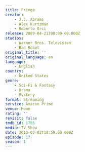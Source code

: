 ```yaml
---
title: Fringe
creator:
    - J.J. Abrams
    - Alex Kurtzman
    - Roberto Orci
release: 2009-04-21T00:00:00.000Z
studios:
    - Warner Bros. Television
    - Bad Robot
original_title: ''
original_language: en
language:
    - English
country:
    - United States
genre:
    - Sci-Fi & Fantasy
    - Drama
    - Mystery
format: Streaming
service: Amazon Prime
venue: Home
rating: ''
revisit: false
tmdb_id: 1705
media: TV Show
date: 2013-02-02T18:59:00.000Z
episode: 17
season: 1
---
```

